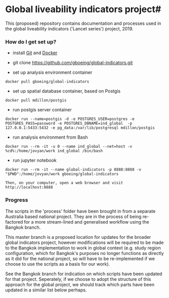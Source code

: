 # Global liveability indicators project#

This (proposed) repository contains documentation and processes used in the global liveability indicators ('Lancet series') project, 2019.

### How do I get set up? ###

* install [Git](https://git-scm.com/downloads) and [Docker](https://www.docker.com/products/docker-desktop)

* git clone https://github.com/gboeing/global-indicators.git

* set up analysis environment container

```
docker pull gboeing/global-indicators
```

* set up spatial database container, based on Postgis

```
docker pull mdillon/postgis
```

* run postgis server container

```
docker run --name=postgis -d -e POSTGRES_USER=postgres -e POSTGRES_PASS=password -e POSTGRES_DBNAME=ind_global  -p 127.0.0.1:5433:5432 -e pg_data:/var/lib/postgresql mdillon/postgis
```

* run analysis environment from Bash

```
docker run --rm -it -u 0 --name ind_global --net=host -v %cd%:/home/jovyan/work ind_global /bin/bash 
```

* run jupyter notebook

```
docker run --rm -it --name global-indicators -p 8888:8888 -v "$PWD":/home/jovyan/work gboeing/global-indicators 

Then, on your computer, open a web browser and visit http://localhost:8888
```



### Progress ###

The scripts in the 'process' folder have been brought in from a separate Australia based national project.  They are in the process of being re-factored for a more stream-lined and generalised workflow using the Bangkok branch.

This master branch is a proposed location for updates for the broader global indicators project, however modifications will be required to be made to the Bangkok implementation to work in global context
(e.g. study region configuration, which for Bangkok's purposes no longer functions as directly as it did for the national project, so will have to be re-implemented if we choose to use the scripts as a basis for our work).

See the Bangkok branch for indication on which scripts have been updated for that project.  Seperately, if we choose to adopt the structure of this approach for the global project, we should track which parts have been updated in a similar list below perhaps.
